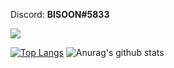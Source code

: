 Discord: **BISOON#5833**

![](https://media4.giphy.com/media/ZFtvuSCT2fGVl34Wpi/200w.webp?cid=ecf05e47tnqsko52jq3bqmt8dtyxtthfl35bjh157frgrovb&rid=200w.webp)

[![Top Langs](https://github-readme-stats.vercel.app/api/top-langs/?username=BISOON&layout=compact&theme=dark&hide=c%23,html&langs_count=10)](https://github.com/anuraghazra/github-readme-stats) ![Anurag's github stats](https://github-readme-stats.vercel.app/api?username=BISOON&count_private=true&theme=dark&show_icons=true&include_all_commits=true&show_owner=true)





